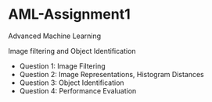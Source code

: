 # AML-Assignment1
Advanced Machine Learning

Image filtering and Object Identification

* Question 1: Image Filtering
* Question 2: Image Representations, Histogram Distances
* Question 3: Object Identification
* Question 4: Performance Evaluation
